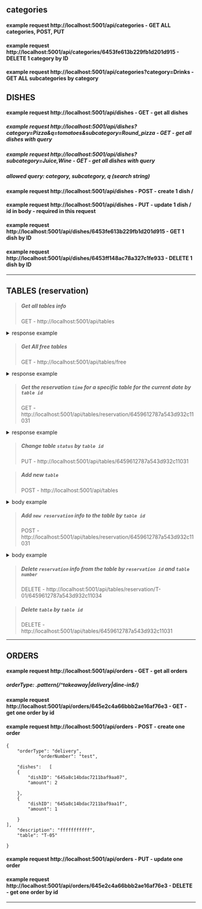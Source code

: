 ## categories

#### example request http://localhost:5001/api/categories - GET ALL categories, POST, PUT

#### example request http://localhost:5001/api/categories/6453fe613b229fb1d201d915 - DELETE 1 category by ID

#### example request http://localhost:5001/api/categories?category=Drinks - GET ALL subcategories by category

## DISHES

#### example request http://localhost:5001/api/dishes - GET - get all dishes

##### example request http://localhost:5001/api/dishes?category=Pizza&q=tomatoes&subcategory=Round_pizza - GET - get all dishes with query

##### example request http://localhost:5001/api/dishes?subcategory=Juice,Wine - GET - get all dishes with query

##### allowed query: category, subcategory, q (search string)

#### example request http://localhost:5001/api/dishes - POST - create 1 dish /

#### example request http://localhost:5001/api/dishes - PUT - update 1 dish / id in body - required in this request

#### example request http://localhost:5001/api/dishes/6453fe613b229fb1d201d915 - GET 1 dish by ID

#### example request http://localhost:5001/api/dishes/6453ff148ac78a327c1fe933 - DELETE 1 dish by ID

---

## TABLES (reservation)

> ##### Get all tables info
>
> GET - http://localhost:5001/api/tables

<details><summary>response example</summary>

```
[
    {
        "number": "T-01",
        "tableLimit": 6,
        "reserved": false,
        "reservationInfo": [],
        "id": "645fc5914684cada592ce0b0"
    },
    {
        "number": "T-02",
        "tableLimit": 6,
        "reserved": false,
        "reservationInfo": [
            {
                "date": "2023-05-13",
                "time": "18:00",
                "clientName": "TEST",
                "phoneNumber": "675871098012",
                "email": "kjhask@gmail.com",
                "visitTag": "bdaaday",
                "notes": "ajwoidhawiudhawi",
                "id": "645fcf78c69d6a01d0e04298"
            },
            {
                "date": "2023-05-13",
                "time": "18:00",
                "clientName": "TEST",
                "phoneNumber": "675871098012",
                "email": "kjhask@gmail.com",
                "visitTag": "bdaaday",
                "notes": "ajwoidhawiudhawi",
                "id": "645fcf7ac69d6a01d0e0429a"
            }
        ],
        "id": "645fc59a4684cada592ce0b2"
    },
]

```

</details>

> ##### Get All free tables
>
> GET - http://localhost:5001/api/tables/free

<details><summary>response example</summary>

```
[
    {
        "number": "T-01",
        "id": "645fc5914684cada592ce0b0"
    },
    {
        "number": "T-03",
        "id": "645fc5ea4684cada592ce0b4"
    },
    {
        "number": "T-04",
        "id": "645fc5ef4684cada592ce0b6"
    },
    {
        "number": "T-05",
        "id": "645fc5f44684cada592ce0b8"
    },
    {
        "number": "T-06",
        "id": "645fc5f84684cada592ce0ba"
    },

]

```

</details>

> ##### Get the reservation `time` for a specific table for the current date by `table id`
>
> GET - http://localhost:5001/api/tables/reservation/6459612787a543d932c11031

<details><summary>response example</summary>

```
{
    "message": "Table T-01 is currently reserved for the following hours:",
    "tableReservations": [
        "16:00"
    ]
}

or

{
    "message": "No reservations for this table"
}

```

</details>

> ##### Change table `status` by `table id`
>
> PUT - http://localhost:5001/api/tables/6459612787a543d932c11031

> ##### Add new `table`
>
> POST - http://localhost:5001/api/tables

<details><summary>body example</summary>

```
{
    "number": "T-12",
    "tableLimit": 2
}

```

</details>

> ##### Add `new reservation` info to the table by `table id`
>
> POST - http://localhost:5001/api/tables/reservation/6459612787a543d932c11031

<details><summary>body example</summary>

```
{
    "date": "2023-05-010",
    "time": "10:00",
    "clientName": "Olexandr",
    "phoneNumber": "123",
    "email": "kjhask@gmail.com",
    "visitTag": "bday",
    "notes": "ajwoidhawiudhawi"
}

```

</details>

> ##### Delete `reservation` info from the table by `reservation id` and `table number`
>
> DELETE - http://localhost:5001/api/tables/reservation/T-01/6459612787a543d932c11034

> ##### Delete `table` by `table id`
>
> DELETE - http://localhost:5001/api/tables/6459612787a543d932c11031

---

## ORDERS

#### example request http://localhost:5001/api/orders - GET - get all orders

##### orderType: .pattern(/^takeaway|delivery|dine-in$/)

#### example request http://localhost:5001/api/orders/645e2c4a66bbb2ae16af76e3 - GET - get one order by id

#### example request http://localhost:5001/api/orders - POST - create one order

    {
        "orderType": "delivery",
                "orderNumber": "test",

        "dishes":   [
        {
            "dishID": "645a8c14bdac7211baf9aa07",
            "amount": 2

        },
        {
            "dishID": "645a8c14bdac7211baf9aa1f",
            "amount": 1

        }
    ],
        "description": "fffffffffff",
        "table": "T-05"

    }

#### example request http://localhost:5001/api/orders - PUT - update one order

#### example request http://localhost:5001/api/orders/645e2c4a66bbb2ae16af76e3 - DELETE - get one order by id

---
